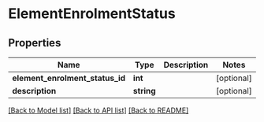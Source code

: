 # ElementEnrolmentStatus

## Properties
Name | Type | Description | Notes
------------ | ------------- | ------------- | -------------
**element_enrolment_status_id** | **int** |  | [optional] 
**description** | **string** |  | [optional] 

[[Back to Model list]](../../README.md#documentation-for-models) [[Back to API list]](../../README.md#documentation-for-api-endpoints) [[Back to README]](../../README.md)

